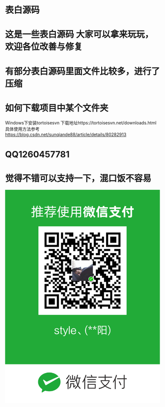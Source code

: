 # 表白源码

# 这是一些表白源码 大家可以拿来玩玩，欢迎各位改善与修复

# 有部分表白源码里面文件比较多，进行了压缩

# 如何下载项目中某个文件夹
  Windows下安装tortoisesvn
  下载地址https://tortoisesvn.net/downloads.html
  具体使用方法参考
  https://blog.csdn.net/sunqiande88/article/details/80282913

# QQ1260457781

# 觉得不错可以支持一下，混口饭不容易
![支持](https://github.com/style-404/biaobai/blob/master/mm_facetoface_collect_qrcode_1535685442547.png)
